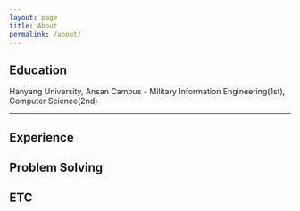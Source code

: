 ```yaml
---
layout: page
title: About
permalink: /about/
---
```



## Education

Hanyang University, Ansan Campus - Military Information Engineering(1st), Computer Science(2nd)

---

## Experience

## Problem Solving

## ETC
